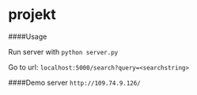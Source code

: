 projekt
=======

####Usage

Run server with `python server.py`

Go to url: `localhost:5000/search?query=<searchstring>`

####Demo server
`http://109.74.9.126/`
